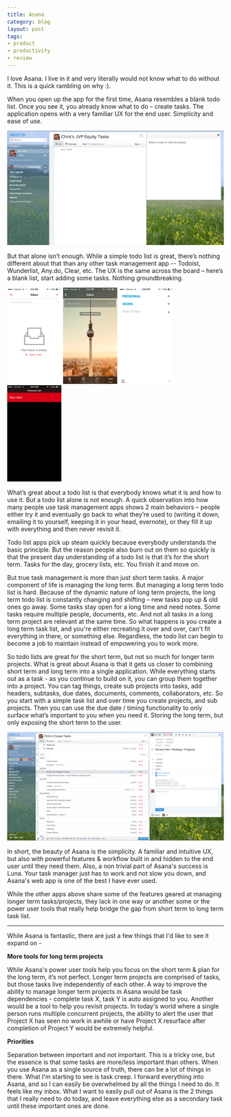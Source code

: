 ```yaml
---
title: Asana
category: blog
layout: post
tags:
- product
- productivity
- review
---
```


I love Asana. I live in it and very literally would not know what to do without it. This is a quick rambling on why :).

When you open up the app for the first time, Asana resembles a blank todo list. Once you see it, you already know what to do – create tasks. The application opens with a very familiar UX for the end user. Simplicity and ease of use.

![asana-blank-screen](/images/asana-blank-screen.png)

But that alone isn’t enough. While a simple todo list is great, there’s nothing different about that than any other task management app -- Todoist, Wunderlist, Any.do, Clear, etc. The UX is the same across the board – here’s a blank list, start adding some tasks. Nothing groundbreaking. 

![Todoist](/images/Todoist.png) ![Wunderlist](/images/Wunderlist.PNG) ![Any.do](/images/Any.do.PNG) ![Clear](/images/clear.PNG)

What’s great about a todo list is that everybody knows what it is and how to use it. But a todo list alone is not enough. A quick observation into how many people use task management apps shows 2 main behaviors – people either try it and eventually go back to what they’re used to (writing it down, emailing it to yourself, keeping it in your head, evernote), or they fill it up with everything and then never revisit it. 

Todo list apps pick up steam quickly because everybody understands the basic principle. But the reason people also burn out on them so quickly is that the present day understanding of a todo list is that it’s for the short term. Tasks for the day, grocery lists, etc. You finish it and move on.

But true task management is more than just short term tasks. A major component of life is managing the long term. But managing a long term todo list is hard. Because of the dynamic nature of long term projects, the long term todo list is constantly changing and shifting – new tasks pop up & old ones go away. Some tasks stay open for a long time and need notes. Some tasks require multiple people, documents, etc. And not all tasks in a long term project are relevant at the same time. So what happens is you create a long term task list, and you're either recreating it over and over, can't fit everything in there, or something else. Regardless, the todo list can begin to become a job to maintain instead of empowering you to work more.

So todo lists are great for the short term, but not so much for longer term projects. What is great about Asana is that it gets us closer to combining short term and long term into a single application. While everything starts out as a task - as you continue to build on it, you can group them together into a project. You can tag things, create sub projects into tasks, add headers, subtasks, due dates, documents, comments, collaborators, etc. So you start with a simple task list and over time you create projects, and sub projects. Then you can use the due date / timing functionality to only surface what’s important to you when you need it. Storing the long term, but only exposing the short term to the user.

![asana-full-screen](/images/asana-full-screen.png)

In short, the beauty of Asana is the simplicity. A familiar and intuitive UX, but also with powerful features & workflow built in and hidden to the end user until they need them. Also, a non trivial part of Asana's success is Luna. Your task manager just has to work and not slow you down, and Asana's web app is one of the best I have ever used. 

While the other apps above share some of the features geared at managing longer term tasks/projects, they  lack in one way or another some or the power user tools that really help bridge the gap from short term to long term task list.

<hr>

While Asana is fantastic, there are just a few things that I'd like to see it expand on -

**More tools for long term projects**

While Asana's power user tools help you focus on the short term & plan for the long term,  it’s not perfect. Longer term projects are comprised of tasks, but those tasks live independently of each other. A way to improve the ability to manage longer term projects in Asana would be task dependencies - complete task X, task Y is auto assigned to you. Another would be a tool to help you revisit projects. In today's world where a single person runs multiple concurrent projects, the ability to alert the user that Project X has seen no work in awhile or have Project X resurface after completion of Project Y would be extremely helpful.

**Priorities**

Separation between important and not important. This is a tricky one, but the essence is that some tasks are more/less important than others. When you use Asana as a single source of truth, there can be a lot of things in there. What I'm starting to see is task creep. I forward everything into Asana, and so I can easily be overwhelmed by all the things I need to do. It feels like my inbox. What I want to easily pull out of Asana is the 2 things that I really need to do today, and leave everything else as a secondary task until these important ones are done.

